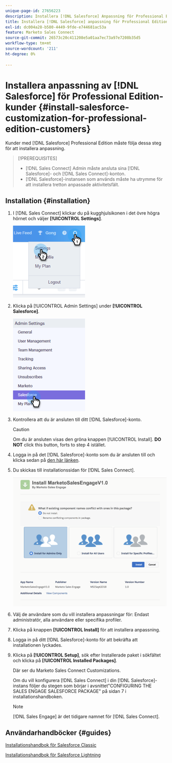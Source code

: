 ```yaml
---
unique-page-id: 27656223
description: Installera [!DNL Salesforce] Anpassning för Professional Edition-kunder - Marketo Docs - Produktdokumentation
title: Installera [!DNL Salesforce] anpassning för Professional Edition-kunder
exl-id: dc004a28-b580-4449-9fde-e744681ac53a
feature: Marketo Sales Connect
source-git-commit: 26573c20c411208e5a01aa7ec73a97e7208b35d5
workflow-type: tm+mt
source-wordcount: '211'
ht-degree: 0%

---
```


# Installera anpassning av [!DNL Salesforce] för Professional Edition-kunder {#install-salesforce-customization-for-professional-edition-customers}

Kunder med [!DNL Salesforce] Professional Edition måste följa dessa steg för att installera anpassning.

>[!PREREQUISITES]
>
>* [!DNL Sales Connect] Admin måste ansluta sina [!DNL Salesforce]- och [!DNL Sales Connect]-konton.
>* [!DNL Salesforce]-instansen som används måste ha utrymme för att installera tretton anpassade aktivitetsfält.

## Installation {#installation}

1. I [!DNL Sales Connect] klickar du på kugghjulsikonen i det övre högra hörnet och väljer **[!UICONTROL Settings]**.

   ![](assets/one-4.png)

1. Klicka på [!UICONTROL Admin Settings] under **[!UICONTROL Salesforce]**.

   ![](assets/two-4.png)

1. Kontrollera att du är ansluten till ditt [!DNL Salesforce]-konto.

   >[!CAUTION]
   >
   >Om du är ansluten visas den gröna knappen [!UICONTROL Install]. **DO NOT** click this button, forts to step 4 istället.

1. Logga in på det [!DNL Salesforce]-konto som du är ansluten till och klicka sedan på [den här länken](https://login.salesforce.com/packaging/installPackage.apexp?p0=04t0b000001oWEZ).
1. Du skickas till installationssidan för [!DNL Sales Connect].

   ![](assets/install-package.png)

1. Välj de användare som du vill installera anpassningar för: Endast administratör, alla användare eller specifika profiler.
1. Klicka på knappen **[!UICONTROL Install]** för att installera anpassning.
1. Logga in på ditt [!DNL Salesforce]-konto för att bekräfta att installationen lyckades.
1. Klicka på **[!UICONTROL Setup]**, sök efter Installerade paket i sökfältet och klicka på **[!UICONTROL Installed Packages]**.

   Där ser du Marketo Sales Connect Customizations.

   Om du vill konfigurera [!DNL Sales Connect] i din [!DNL Salesforce]-instans följer du stegen som börjar i avsnittet&quot;CONFIGURING THE SALES ENGAGE SALESFORCE PACKAGE&quot; på sidan 7 i installationshandboken.

   >[!NOTE]
   >
   >[!DNL Sales Engage] är det tidigare namnet för [!DNL Sales Connect].

## Användarhandböcker {#guides}

[Installationshandbok för Salesforce Classic](https://s3.amazonaws.com/tout-user-store/salesforce/assets/Marketo+Sales+Engage+For+Salesforce_+Installation+and+Success+Guide.pdf)

[Installationshandbok för Salesforce Lightning](https://s3.amazonaws.com/tout-user-store/salesforce/assets/SF+Guide+for+Lightning.pdf)

